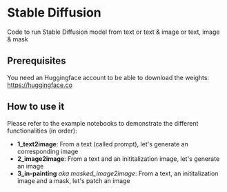 # Stable Diffusion
Code to run Stable Diffusion model from text or text &amp; image or text, image &amp; mask

## Prerequisites
You need an Huggingface account to be able to download the weights: https://huggingface.co

## How to use it
Please refer to the example notebooks to demonstrate the different functionalities (in order):
- **1_text2image**: From a text (called prompt), let's generate an corresponding image
- **2_image2image**: From a text and an inititalization image, let's generate an image
- **3_in-painting** *aka masked_image2image*: From a text, an inititalization image and a mask, let's patch an image
